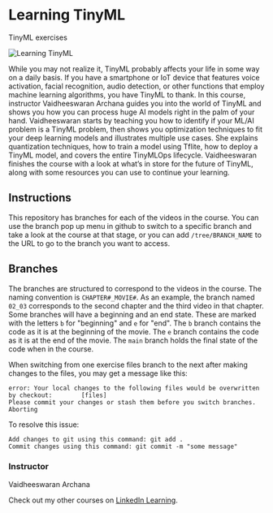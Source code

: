 # Learning TinyML
TinyML exercises

![Learning TinyML][lil-thumbnail-url] 

While you may not realize it, TinyML probably affects your life in some way on a daily basis. If you have a smartphone or IoT device that features voice activation, facial recognition, audio detection, or other functions that employ machine learning algorithms, you have TinyML to thank. In this course, instructor Vaidheeswaran Archana
guides you into the world of TinyML and shows you how you can process huge AI models right in the palm of your hand. Vaidheeswaran starts by teaching you how to identify if your ML/AI problem is a TinyML problem, then shows you optimization techniques to fit your deep learning models and illustrates multiple use cases. She explains quantization techniques, how to train a model using Tflite, how to deploy a TinyML model, and covers the entire TinyMLOps lifecycle. Vaidheeswaran finishes the course with a look at what’s in store for the future of TinyML, along with some resources you can use to continue your learning.

## Instructions
This repository has branches for each of the videos in the course. You can use the branch pop up menu in github to switch to a specific branch and take a look at the course at that stage, or you can add `/tree/BRANCH_NAME` to the URL to go to the branch you want to access.

## Branches
The branches are structured to correspond to the videos in the course. The naming convention is `CHAPTER#_MOVIE#`. As an example, the branch named `02_03` corresponds to the second chapter and the third video in that chapter. 
Some branches will have a beginning and an end state. These are marked with the letters `b` for "beginning" and `e` for "end". The `b` branch contains the code as it is at the beginning of the movie. The `e` branch contains the code as it is at the end of the movie. The `main` branch holds the final state of the code when in the course.

When switching from one exercise files branch to the next after making changes to the files, you may get a message like this:

    error: Your local changes to the following files would be overwritten by checkout:        [files]
    Please commit your changes or stash them before you switch branches.
    Aborting

To resolve this issue:
	
    Add changes to git using this command: git add .
	Commit changes using this command: git commit -m "some message"


### Instructor

Vaidheeswaran Archana 
                            


                            

Check out my other courses on [LinkedIn Learning](https://www.linkedin.com/learning/instructors/vaidheeswaran-archana).

[lil-course-url]: https://www.linkedin.com/learning/learning-tinyml
[lil-thumbnail-url]: https://cdn.lynda.com/course/2447146/2447146-1658257176610-16x9.jpg
